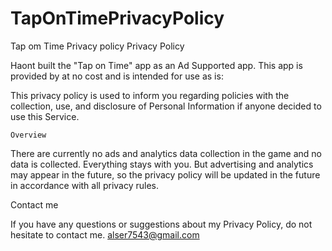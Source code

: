 # TapOnTimePrivacyPolicy
Tap om Time Privacy policy 
Privacy Policy

Haont built the "Tap on Time" app as an Ad Supported app. This app is provided by at no cost and is intended for use as is:

This privacy policy is used to inform you regarding policies with the collection, use, and disclosure of Personal Information if anyone decided to use this Service.

    Overview

There are currently no ads and analytics data collection in the game and no data is collected. Everything stays with you.
But advertising and analytics may appear in the future, so the privacy policy will be updated in the future in accordance with all privacy rules.

Contact me

If you have any questions or suggestions about my Privacy Policy, do not hesitate to contact me. alser7543@gmail.com
